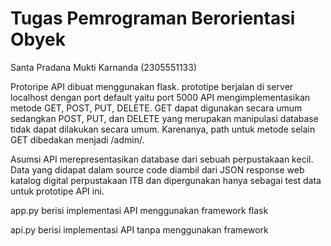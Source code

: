 # Tugas Pemrograman Berorientasi Obyek

Santa Pradana Mukti Karnanda (2305551133)

Protoripe API dibuat menggunakan flask. prototipe berjalan di server localhost dengan port default yaitu port 5000
API mengimplementasikan metode GET, POST, PUT, DELETE.
GET dapat digunakan secara umum sedangkan POST, PUT, dan DELETE yang merupakan manipulasi database tidak dapat dilakukan secara umum. Karenanya, path untuk metode selain GET dibedakan menjadi /admin/.

Asumsi API merepresentasikan database dari sebuah perpustakaan kecil. Data yang didapat dalam source code diambil dari JSON response web katalog digital perpustakaan ITB dan dipergunakan hanya sebagai test data untuk prototipe API ini.

app.py berisi implementasi API menggunakan framework flask

api.py berisi implementasi API tanpa menggunakan framework
